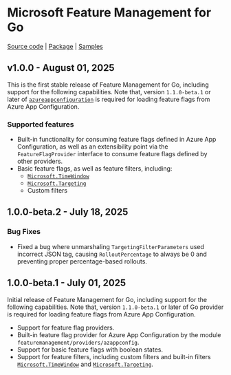 # Microsoft Feature Management for Go

[Source code][source_code] | [Package][package] | [Samples][samples]

## v1.0.0 - August 01, 2025

This is the first stable release of Feature Management for Go, including support for the following capabilities. Note that, version `1.1.0-beta.1` or later of [`azureappconfiguration`](https://pkg.go.dev/github.com/Azure/AppConfiguration-GoProvider/azureappconfiguration) is required for loading feature flags from Azure App Configuration.


### Supported features
- Built-in functionality for consuming feature flags defined in Azure App Configuration, as well as an extensibility point via the `FeatureFlagProvider` interface to consume feature flags defined by other providers.
- Basic feature flags, as well as feature filters, including:
    - [`Microsoft.TimeWindow`](https://github.com/microsoft/FeatureManagement/blob/main/Schema/FeatureFilters/Microsoft.TimeWindow.v1.0.0.schema.json)
    - [`Microsoft.Targeting`](https://github.com/microsoft/FeatureManagement/blob/main/Schema/FeatureFilters/Microsoft.Targeting.v1.0.0.schema.json)
    - Custom filters

## 1.0.0-beta.2 - July 18, 2025

### Bug Fixes

- Fixed a bug where unmarshaling `TargetingFilterParameters` used incorrect JSON tag, causing `RolloutPercentage` to always be 0 and preventing proper percentage-based rollouts.

## 1.0.0-beta.1 - July 01, 2025

Initial release of Feature Management for Go, including support for the following capabilities. Note that, version `1.1.0-beta.1` or later of Go provider is required for loading feature flags from Azure App Configuration.

- Support for feature flag providers.
- Built-in feature flag provider for Azure App Configuration by the module `featuremanagement/providers/azappconfig`.
- Support for basic feature flags with boolean states.
- Support for feature filters, including custom filters and built-in filters [`Microsoft.TimeWindow`](https://github.com/microsoft/FeatureManagement/blob/main/Schema/FeatureFilters/Microsoft.TimeWindow.v1.0.0.schema.json) and [`Microsoft.Targeting`](https://github.com/microsoft/FeatureManagement/blob/main/Schema/FeatureFilters/Microsoft.Targeting.v1.0.0.schema.json).

[source_code]: https://github.com/microsoft/FeatureManagement-Go
[package]: https://pkg.go.dev/github.com/microsoft/Featuremanagement-Go/featuremanagement
[samples]: https://github.com/microsoft/FeatureManagement-Go/tree/main/example